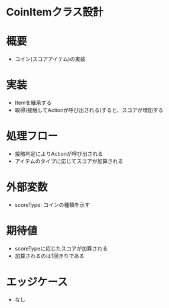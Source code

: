 # CoinItemクラス設計

# 概要
- コイン(スコアアイテム)の実装

# 実装
- Itemを継承する
- 取得(接触してActionが呼び出される)すると、スコアが増加する

# 処理フロー
- 接触判定によりActionが呼び出される
- アイテムのタイプに応じてスコアが加算される

# 外部変数
- scoreType: コインの種類を示す

# 期待値
- scoreTypeに応じたスコアが加算される
- 加算されるのは1回きりである

# エッジケース
- なし
